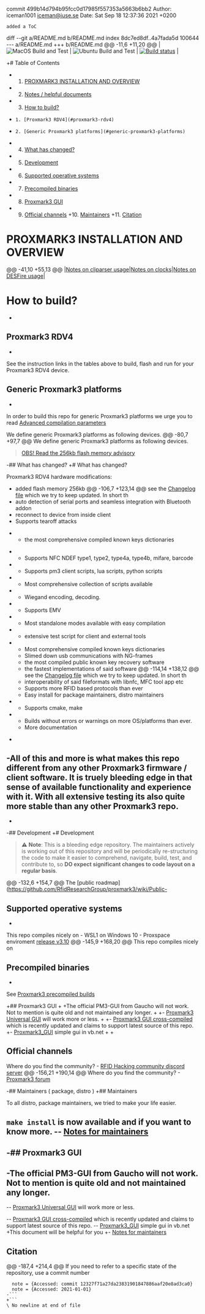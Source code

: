 commit 499b14d794b95fcc0d17985f557353a5663b6bb2
Author: iceman1001 <iceman@iuse.se>
Date:   Sat Sep 18 12:37:36 2021 +0200

    added a ToC

diff --git a/README.md b/README.md
index 8dc7ed8df..4a7fada5d 100644
--- a/README.md
+++ b/README.md
@@ -11,6 +11,20 @@
 | ![MacOS Build and Test](https://github.com/RfidResearchGroup/proxmark3/workflows/MacOS%20Build%20and%20Test/badge.svg?branch=master) | ![Ubuntu Build and Test](https://github.com/RfidResearchGroup/proxmark3/workflows/Ubuntu%20Build%20and%20Test/badge.svg?branch=master) | [![Build status](https://ci.appveyor.com/api/projects/status/b4gwrhq3nc876cuu/branch/master?svg=true)](https://ci.appveyor.com/project/RfidResearchGroup/proxmark3/branch/master) |
 
 
+# Table of Contents
+ 1. [PROXMARK3 INSTALLATION AND OVERVIEW](#proxmark3-installation-and-overview)
+ 2. [Notes / helpful documents](#notes--helpful-documents)
+ 3. [How to build?](#how-to-build)
+     1. [Proxmark3 RDV4](#proxmark3-rdv4)
+     2. [Generic Proxmark3 platforms](#generic-proxmark3-platforms)
+ 4. [What has changed?](#what-has-changed)
+ 5. [Development](#development)
+ 6. [Supported operative systems](#supported-operative-systems)
+ 7. [Precompiled binaries](#precompiled-binaries)
+ 8. [Proxmark3 GUI](#proxmark3-gui)
+ 9. [Official channels](#official-channels)
+10. [Maintainers](#maintainers)
+11. [Citation](#citation)
 
 # PROXMARK3 INSTALLATION AND OVERVIEW
 
@@ -41,10 +55,13 @@
 |[Notes on cliparser usage](/doc/cliparser.md)|[Notes on clocks](/doc/clocks.md)|[Notes on DESFire usage](/doc/desfire.md)|
 
 # How to build?
+
 ## Proxmark3 RDV4
+
 See the instruction links in the tables above to build, flash and run for your Proxmark3 RDV4 device.
 
 ## Generic Proxmark3 platforms
+
 In order to build this repo for generic Proxmark3 platforms we urge you to read [Advanced compilation parameters](/doc/md/Use_of_Proxmark/4_Advanced-compilation-parameters.md)
 
 We define generic Proxmark3 platforms as following devices.
@@ -80,7 +97,7 @@ We define generic Proxmark3 platforms as following devices.
 > [OBS! Read the 256kb flash memory advisory](/doc/md/Use_of_Proxmark/4_Advanced-compilation-parameters.md#256kb-versions)
 
 
-## What has changed?
+# What has changed?
 
 Proxmark3 RDV4 hardware modifications:
   * added flash memory 256kb
@@ -106,7 +123,14 @@ see the [Changelog file](CHANGELOG.md) which we try to keep updated. In short th
   * auto detection of serial ports and seamless integration with Bluetooth addon
   * reconnect to device from inside client
   * Supports tearoff attacks
-  * the most comprehensive compiled known keys dictionaries
+  * Supports NFC NDEF type1, type2, type4a, type4b, mifare, barcode
+  * Supports pm3 client scripts,  lua scripts,  python scripts
+  * Most comprehensive collection of scripts available
+  * Wiegand encoding, decoding.
+  * Supports EMV
+  * Most standalone modes available with easy compilation
+  * extensive test script for client and external tools
+  * Most comprehensive compiled known keys dictionaries
   * Slimed down usb communications with NG-frames
   * the most compiled public known key recovery software
   * the fastest implementations of said software
@@ -114,14 +138,12 @@ see the [Changelog file](CHANGELOG.md) which we try to keep updated. In short th
   * interoperability of said fileformats with libnfc, MFC tool app etc
   * Supports more RFID based protocols than ever
   * Easy install for package maintainers, distro maintainers
+  * Supports cmake, make
+  * Builds without errors or warnings on more OS/platforms than ever.
   * More documentation 
 
 
-  
-All of this and more is what makes this repo different from any other Proxmark3 firmware / client software. It is truely bleeding edge in that sense of available functionality and experience with it. With all extensive testing its also quite more stable than any other Proxmark3 repo.
-
-
-## Development
+# Development
 
 > ⚠ **Note**: This is a bleeding edge repository. The maintainers actively is working out of this repository and will be periodically re-structuring the code to make it easier to comprehend, navigate, build, test, and contribute to, so **DO expect significant changes to code layout on a regular basis**.
 
@@ -132,6 +154,7 @@ The [public roadmap](https://github.com/RfidResearchGroup/proxmark3/wiki/Public-
 
 
 ## Supported operative systems 
+
 This repo compiles nicely on 
    - WSL1 on Windows 10
    - Proxspace enviroment [release v3.10](https://github.com/Gator96100/ProxSpace/releases)
@@ -145,9 +168,20 @@ This repo compiles nicely on
 
 
 ## Precompiled binaries
+
 See [Proxmark3 precompiled builds](https://www.proxmarkbuilds.org/) 
 
 
+## Proxmark3 GUI
+
+The official PM3-GUI from Gaucho will not work. Not to mention is quite old and not maintained any longer.
+
+- [Proxmark3 Universal GUI](https://github.com/burma69/PM3UniversalGUI) will work more or less.
+
+- [Proxmark3 GUI cross-compiled](https://github.com/wh201906/Proxmark3GUI/) which is recently updated and claims to support latest source of this repo.
+- [Proxmark3_GUI](https://github.com/Phreak87/Proxmark3_GUI) simple gui in vb.net
+
+
 ## Official channels
 Where do you find the community?
    - [RFID Hacking community discord server](https://discord.gg/QfPvGFRQxH)
@@ -156,21 +190,14 @@ Where do you find the community?
    - [Proxmark3 forum](http://www.proxmark.org/forum/index.php)
 
 
-## Maintainers ( package, distro )
+## Maintainers
 
 To all distro, package maintainers, we tried to make your life easier.
 
 `make install` is now available and if you want to know more.
-- [Notes for maintainers](/doc/md/Development/Maintainers.md)
-
-## Proxmark3 GUI
-
-The official PM3-GUI from Gaucho will not work. Not to mention is quite old and not maintained any longer.
-
-- [Proxmark3 Universal GUI](https://github.com/burma69/PM3UniversalGUI) will work more or less.
 
-- [Proxmark3 GUI cross-compiled](https://github.com/wh201906/Proxmark3GUI/) which is recently updated and claims to support latest source of this repo.
-- [Proxmark3_GUI](https://github.com/Phreak87/Proxmark3_GUI) simple gui in vb.net
+This document will be helpful for you
+- [Notes for maintainers](/doc/md/Development/Maintainers.md)
 
 
 ## Citation
@@ -187,4 +214,4 @@ If you need to refer to a specific state of the repository, use a commit number
 ```
   note = {Accessed: commit 12327f71a27da23831901847886aaf20e8ad3ca0}
   note = {Accessed: 2021-01-01}
-```
+```
\ No newline at end of file
